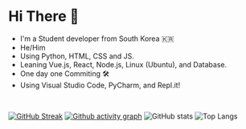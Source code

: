 # Hi There 👋
- I'm a Student developer from South Korea 🇰🇷
- He/Him
- Using Python, HTML, CSS and JS.
- Leaning Vue.js, React, Node.js, Linux (Ubuntu), and Database.
- One day one Commiting 🛠
- Using Visual Studio Code, PyCharm, and Repl.it!

<br>

[![GitHub Streak](https://github-readme-streak-stats.herokuapp.com/?user=froggal&theme=dark)](https://git.io/streak-stats)
[![Github activity graph](https://activity-graph.herokuapp.com/graph?username=froggal&theme=dracula)](https://github.com/ashutosh00710/github-readme-activity-graph)
![GitHub stats](https://github-readme-stats.vercel.app/api?username=froggal&show_icons=true&theme=dark)
![Top Langs](https://github-readme-stats.vercel.app/api/top-langs/?username=froggal&layout=compact&theme=dark)
